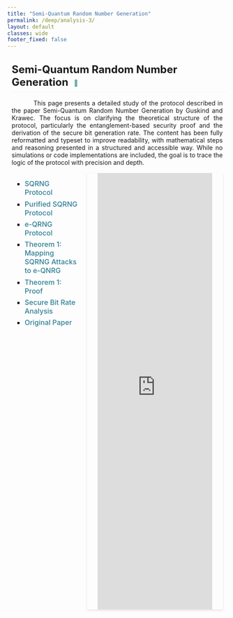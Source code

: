 ```yaml
---
title: "Semi-Quantum Random Number Generation"
permalink: /deep/analysis-3/
layout: default
classes: wide
footer_fixed: false
---
```


<!-- Top Navigation Bar (Empty but maintaining design consistency) -->
<div class="learning-topnav">
  <a>&#8203;</a>
  <a>&#8203;</a>  
  <a>&#8203;</a>  
</div>

<!-- Main Content Style -->
<!-- Main Content Style (Updated) -->
<style>
/* Text blocks: no longer indent every first line */
.text-block {
    margin-left: 2%;
    margin-right: 2%;
    text-align: justify;
    margin-bottom: 1rem;
}

/* Only paragraphs get the 50px indent */
.text-block p {
    text-indent: 50px;
    margin-bottom: 1rem;
}

/* Main Title Style */
.text-block {
    margin-left: 2%;
    margin-right: 2%;
    text-align: justify;
    text-indent: 50px;
    margin-bottom: 1rem; /* Add space below */
}
h1 {
    all: unset; /* Reset all styles */
    display: block; /* Ensure it behaves like a block element */
    border-bottom: 0.5px solid #f5f5f5; /* Lighten the underline further */
    padding-bottom: 0.5rem; /* Add space between text and underline */
    font-size: 1.5rem; /* Adjust font size */
    font-weight: bold; /* Ensure it's bold */
    text-align: left; /* Align text to the left */
    margin-left: 2%; /* Align with text block */
    margin-bottom: 1rem; /* Add space below */
}

/* Subheading Styles (Aligned Same as Main Title) */
h2, h3, h4, h5, h6 {
    display: block;
    font-size: 1.3rem;
    font-weight: bold;
    text-align: left;
    margin-left: 0%;
    margin-right: 2%;
    margin-top: 0;           /* remove default top margin */
    margin-bottom: 0.8rem;   /* controlled bottom margin */
    text-indent: 0;
    border-bottom: 0.5px solid #f5f5f5;
}

/* Compact List Styling */
.text-block ol {
    margin-left: 0;
    padding-left: 1.2rem;
    line-height: 1.5;
    margin-bottom: 0.5rem;
}

.text-block ol li {
    margin-bottom: 0.3rem;
    line-height: 1.4;
    font-size: 1rem;
}

/* Sub-lists */
.text-block ul {
    margin-top: 0.2rem;
    margin-bottom: 0.2rem;
    padding-left: 1rem;
    list-style-type: disc;
}

.text-block ul li {
    margin-bottom: 0.2rem;
    font-size: 0.95rem;
    line-height: 1.3;
    text-indent: 0;
}

/* TOC Container Styling */
#toc-container {
    margin-left: 2%;
    margin-right: 2%;
    margin-bottom: 0.5rem;   /* reduced gap below TOC */
}

#toc-container ul {
    list-style-type: square;
    padding-left: 20px;
}

#toc-container li {
    margin-bottom: 0.4rem;
    font-size: 1rem;
}

#toc-container a {
    text-decoration: none;
    color: #2f7f93;
    font-weight: 500;
    transition: color 0.3s;
}

#toc-container a:hover {
    color: #1a5e73;
    text-decoration: underline;
}
.subtitle {
  margin-left: 2%;
  margin-right: 2%;
  font-size: 0.9rem;
  color: #555;
  margin-bottom: 1.5rem;
}
.subtitle a {
  color: #2f7f93;
  text-decoration: none;
}
.subtitle a:hover {
  text-decoration: underline;
}
#further-reading {
  margin-bottom: 3rem;
}
.text-block p.no-indent {
  text-indent: 0;
}
</style>



<!-- Main Heading -->
<h1>
  Semi-Quantum Random Number Generation
  <a href="https://arxiv.org/abs/2210.16427"
     target="_blank" rel="noopener"
     title="Guskind & Krawec, IEEE QCE 2023 / arXiv:2210.16427"
     style="font-size:0.6em; margin-left:0.5em; vertical-align:middle; color:#2f7f93; text-decoration:none;">
    📄
  </a>
</h1>

<div class="text-block">
This page presents a detailed study of the protocol described in the paper <a href="https://arxiv.org/pdf/2210.16427" style="text-decoration: none;">Semi-Quantum Random Number Generation</a> by Guskind and Krawec. The focus is on clarifying the theoretical structure of the protocol, particularly the entanglement-based security proof and the derivation of the secure bit generation rate. The content has been fully reformatted and typeset to improve readability, with mathematical steps and reasoning presented in a structured and accessible way. While no simulations or code implementations are included, the goal is to trace the logic of the protocol with precision and depth.
</div>

<div class="content-container">
  <!-- Table of Contents -->
  <div id="toc-container">
    <ul>
      <li><a href="javascript:void(0)" onclick="loadPdfPage('https://soorajss1729.github.io/pdfjs/viewer.html?file=sqrng_analysis.pdf#page=1')">SQRNG Protocol</a></li>
      <li><a href="javascript:void(0)" onclick="loadPdfPage('https://soorajss1729.github.io/pdfjs/viewer.html?file=sqrng_analysis.pdf#page=3')">Purified SQRNG Protocol</a></li>
      <li><a href="javascript:void(0)" onclick="loadPdfPage('https://soorajss1729.github.io/pdfjs/viewer.html?file=sqrng_analysis.pdf#page=4')">e-QRNG Protocol</a></li>
      <li><a href="javascript:void(0)" onclick="loadPdfPage('https://soorajss1729.github.io/pdfjs/viewer.html?file=sqrng_analysis.pdf#page=6')">Theorem 1: Mapping SQRNG Attacks to e-QNRG</a></li>
      <li><a href="javascript:void(0)" onclick="loadPdfPage('https://soorajss1729.github.io/pdfjs/viewer.html?file=sqrng_analysis.pdf#page=8')">Theorem 1: Proof</a></li>
      <li><a href="javascript:void(0)" onclick="loadPdfPage('https://soorajss1729.github.io/pdfjs/viewer.html?file=sqrng_analysis.pdf#page=17')">Secure Bit Rate Analysis</a></li>
      <li><a href="javascript:void(0)" onclick="loadPdfPage('https://soorajss1729.github.io/pdfjs/viewer.html?file=sqrng_paper.pdf#page=5')">Original Paper</a></li>
    </ul>
  </div>
  



  <!-- PDF Viewer -->
  <div class="pdf-viewer">
    <iframe src="https://soorajss1729.github.io/pdfjs/viewer.html?file=sqrng_analysis.pdf" width="100%" height="1000px" style="border: none;"></iframe>
  </div>
</div>

<style>
/* General styling */
a {
    text-decoration: none; /* Remove underline for all hyperlinks */
}
  
body {
    padding-bottom: 50px; /* Adds 50px of vertical space at the bottom of the page */
}

.learning-content {
  margin-left: 5%;
  margin-right: 5%;
}

.text-block {
    text-align: justify;
    text-indent: 50px;
}

/* Flexbox container for TOC and PDF viewer */
.content-container {
    display: flex;
    flex-wrap: nowrap;
    gap: 0px;
    margin-left: 2%;
    margin-right: 2%;
    height: 1000px; /* Set a height for the container */
}

/* TOC styling */
#toc-container {
    flex: 1 1 30%; /* TOC takes up 30% of the width */
    max-width: 400px;
    overflow-y: auto; /* Enable vertical scrolling */
    border-right: 0px solid #ddd; /* Optional right border for separation */
    padding-right: 10px; /* Space for scroll bar */
    height: 100%; /* Match the container height */
}

#toc-container details {
  margin-bottom: 1em; /* Add spacing between collapsible sections */
}

#toc-container summary {
  font-weight: bold;
  cursor: pointer;
}

#toc-container ul {
  list-style-type: square;
  padding-left: 20px;
}

/* PDF Viewer styling */
.pdf-viewer {
    flex: 1 1 55%; /* PDF viewer takes up 70% of the width */
    border: 0px solid #ddd;
    box-shadow: 0 2px 5px rgba(0, 0, 0, 0.1);
    padding-left:5%;
    padding-right:5%;    
}


/* Mobile adjustments */
@media (max-width: 768px) {
  .content-container {
    flex-direction: column; /* Stack TOC and viewer vertically */
    height: auto; /* Allow the container height to adjust naturally */
    margin-bottom: 50px; /* Prevent overlap with footer */
  }
  #toc-container {
    max-width: 100%;
    height: auto; /* Adjust height naturally */
  }
  .pdf-viewer {
    max-width: 100%;
    height: calc(100vh - 50px); /* Take up remaining space above footer */
    margin-top: 1rem; /* Add spacing between TOC and PDF viewer */
    flex-grow: 1; /* Ensure it stretches to fill available space */
  }
  footer {
    position: relative;
    bottom: 0;
  }
}
</style>

<script>
document.addEventListener('DOMContentLoaded', function () {
  window.loadPdfPage = function(url) {
    const pdfViewer = document.querySelector('.pdf-viewer iframe');
    if (pdfViewer) {
      pdfViewer.src = url;
      if (window.innerWidth <= 768) {
        setTimeout(() => {
          const pdfSection = document.querySelector('.pdf-viewer');
          if (pdfSection) {
            pdfSection.scrollIntoView({ behavior: 'smooth' });
          }
        }, 300);
      }
    } else {
      console.error("PDF viewer iframe not found.");
    }
  }
});
</script>


